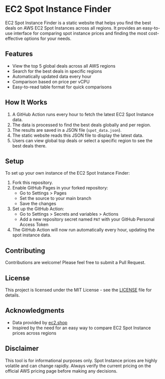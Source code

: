 # EC2 Spot Instance Finder

EC2 Spot Instance Finder is a static website that helps you find the best deals on AWS EC2 Spot Instances across all regions. It provides an easy-to-use interface for comparing spot instance prices and finding the most cost-effective options for your needs.

## Features

- View the top 5 global deals across all AWS regions
- Search for the best deals in specific regions
- Automatically updated data every hour
- Comparison based on price per vCPU
- Easy-to-read table format for quick comparisons

## How It Works

1. A GitHub Action runs every hour to fetch the latest EC2 Spot Instance data.
2. The data is processed to find the best deals globally and per region.
3. The results are saved in a JSON file (`spot_data.json`).
4. The static website reads this JSON file to display the latest data.
5. Users can view global top deals or select a specific region to see the best deals there.

## Setup

To set up your own instance of the EC2 Spot Instance Finder:

1. Fork this repository.
2. Enable GitHub Pages in your forked repository:
   - Go to Settings > Pages
   - Set the source to your main branch
   - Save the changes
3. Set up the GitHub Action:
   - Go to Settings > Secrets and variables > Actions
   - Add a new repository secret named `PAT` with your GitHub Personal Access Token
4. The GitHub Action will now run automatically every hour, updating the spot instance data.

## Contributing

Contributions are welcome! Please feel free to submit a Pull Request.

## License

This project is licensed under the MIT License - see the [LICENSE](LICENSE) file for details.

## Acknowledgments

- Data provided by [ec2.shop](https://ec2.shop/)
- Inspired by the need for an easy way to compare EC2 Spot Instance prices across regions

## Disclaimer

This tool is for informational purposes only. Spot Instance prices are highly volatile and can change rapidly. Always verify the current pricing on the official AWS pricing page before making any decisions.
